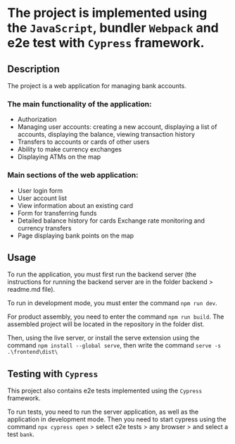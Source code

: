 # The project is implemented using the ```JavaScript```, bundler ```Webpack``` and e2e test with ```Cypress``` framework.

## Description

The project is a web application for managing bank accounts.

### The main functionality of the application:
+ Authorization
+ Managing user accounts: creating a new account, displaying a list of accounts, displaying the balance, viewing transaction history
+ Transfers to accounts or cards of other users
+ Ability to make currency exchanges
+ Displaying ATMs on the map

### Main sections of the web application:
+ User login form
+ User account list
+ View information about an existing card
+ Form for transferring funds
+ Detailed balance history for cards
Exchange rate monitoring and currency transfers
+ Page displaying bank points on the map

## Usage

To run the application, you must first run the backend server (the instructions for running the backend server are in the folder backend > readme.md file).

To run in development mode, you must enter the command ```npm run dev```.

For product assembly, you need to enter the command ```npm run build```. The assembled project will be located in the repository in the folder dist.

Then, using the live server, or install the serve extension using the command ```npm install --global serve```, then write the command ```serve -s .\frontend\dist\```

## Testing with ```Cypress```

This project also contains e2e tests implemented using the ```Cypress``` framework.

To run tests, you need to run the server application, as well as the application in development mode. Then you need to start cypress using the command ```npx cypress open``` > select e2e tests > any browser > and select a test ```bank```.
